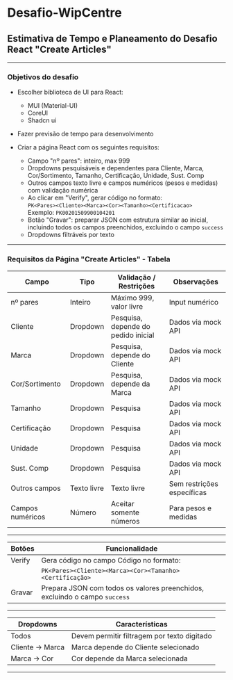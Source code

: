 # Desafio-WipCentre

## Estimativa de Tempo e Planeamento do Desafio React "Create Articles"

---

### Objetivos do desafio
- Escolher biblioteca de UI para React:
  - MUI (Material-UI)
  - CoreUI
  - Shadcn ui

- Fazer previsão de tempo para desenvolvimento

- Criar a página React com os seguintes requisitos:
  - Campo "nº pares": inteiro, max 999
  - Dropdowns pesquisáveis e dependentes para Cliente, Marca, Cor/Sortimento, Tamanho, Certificação, Unidade, Sust. Comp
  - Outros campos texto livre e campos numéricos (pesos e medidas) com validação numérica
  - Ao clicar em "Verify", gerar código no formato:  
    `PK<Pares><Cliente><Marca><Cor><Tamanho><Certificacao>`  
    Exemplo: `PK00201509900104201`
  - Botão "Gravar": preparar JSON com estrutura similar ao inicial, incluindo todos os campos preenchidos, excluindo o campo `success`
  - Dropdowns filtráveis por texto

---

### Requisitos da Página "Create Articles" - Tabela 

| Campo             | Tipo             | Validação / Restrições                  | Observações                           |
|-------------------|------------------|---------------------------------------|-------------------------------------|
| nº pares          | Inteiro          | Máximo 999, valor livre                | Input numérico                      |
| Cliente           | Dropdown         | Pesquisa, depende do pedido inicial    | Dados via mock API                  |
| Marca             | Dropdown         | Pesquisa, depende do Cliente           | Dados via mock API                  |
| Cor/Sortimento    | Dropdown         | Pesquisa, depende da Marca             | Dados via mock API                  |
| Tamanho           | Dropdown         | Pesquisa                              | Dados via mock API                  |
| Certificação      | Dropdown         | Pesquisa                             | Dados via mock API                  |
| Unidade           | Dropdown         | Pesquisa                             | Dados via mock API                  |
| Sust. Comp        | Dropdown         | Pesquisa                             | Dados via mock API                  |
| Outros campos     | Texto livre      | Texto livre                          | Sem restrições específicas          |
| Campos numéricos  | Número           | Aceitar somente números               | Para pesos e medidas                |

---

| Botões            | Funcionalidade                                         |
|-------------------|-------------------------------------------------------|
| Verify            | Gera código no campo Código no formato:                |
|                   | `PK<Pares><Cliente><Marca><Cor><Tamanho><Certificação>`|
| Gravar            | Prepara JSON com todos os valores preenchidos, excluindo o campo `success` |

---

| Dropdowns         | Características                                       |
|-------------------|------------------------------------------------------|
| Todos             | Devem permitir filtragem por texto digitado           |
| Cliente → Marca   | Marca depende do Cliente selecionado                  |
| Marca → Cor       | Cor depende da Marca selecionada                       |

---


